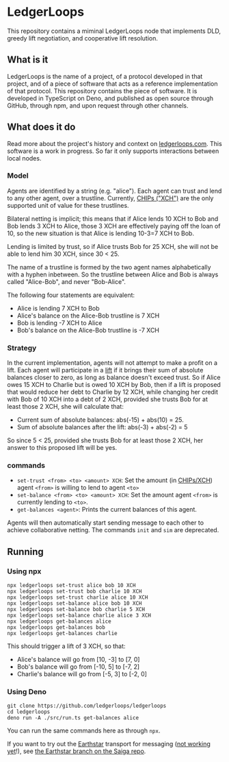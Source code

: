 # LedgerLoops

This repository contains a miminal LedgerLoops node that implements DLD, greedy lift negotiation, and cooperative lift resolution.

## What is it
LedgerLoops is the name of a project, of a protocol developed in that project, and of a piece of software that acts as a reference
implementation of that protocol. This repository contains the piece of software. It is developed in TypeScript on Deno, and published
as open source through GitHub, through npm, and upon request through other channels.

## What does it do
Read more about the project's history and context on [ledgerloops.com](https://ledgerloops.com/).
This software is a work in progress. So far it only supports interactions between local nodes.

### Model
Agents are identified by a string (e.g. "alice").
Each agent can trust and lend to any other agent, over a trustline.
Currently, [CHIPs ("XCH")](https://chipcentral.net/) are the only supported unit of value for these trustlines.

Bilateral netting is implicit; this means that if Alice lends 10 XCH to Bob and Bob lends 3 XCH to Alice,
those 3 XCH are effectively paying off the loan of 10, so the new situation is that Alice is lending 10-3=7 XCH to Bob.

Lending is limited by trust, so if Alice trusts Bob for 25 XCH, she will not be able to lend him 30 XCH, since 30 < 25.

The name of a trustline is formed by the two agent names alphabetically with a hyphen inbetween. So the trustline between
Alice and Bob is always called "Alice-Bob", and never "Bob-Alice".

The following four statements are equivalent:
* Alice is lending 7 XCH to Bob
* Alice's balance on the Alice-Bob trustline is 7 XCH
* Bob is lending -7 XCH to Alice
* Bob's balance on the Alice-Bob trustline is -7 XCH

### Strategy
In the current implementation, agents will not attempt to make a profit on a lift.
Each agent will participate in a
[lift](https://michielbdejong.com/blog/32.html) if it brings their sum of absolute balances closer to zero,
as long as balance doesn't exceed trust.
So if Alice owes 15 XCH to Charlie but is owed 10 XCH by Bob, then if a lift is proposed that would
reduce her debt to Charlie by 12 XCH, while changing her credit with Bob of 10 XCH into a debt of 2 XCH,
provided she trusts Bob for at least those 2 XCH, she will calculate that:
* Current sum of absolute balances: abs(-15) + abs(10) = 25.
* Sum of absolute balances after the lift: abs(-3) + abs(-2) = 5

So since 5 < 25, provided she trusts Bob for at least those 2 XCH, her answer to this proposed lift will be yes.

### commands
* `set-trust <from> <to> <amount> XCH`: Set the amount (in [CHIPs/XCH](https://chipcentral.net/)) agent `<from>` is willing to lend to agent `<to>`
* `set-balance <from> <to> <amount> XCH`: Set the amount agent `<from>` is currently lending to `<to>`.
* `get-balances <agent>`: Prints the current balances of this agent.

Agents will then automatically start sending message to each other to achieve collaborative netting.
The commands `init` and `sim` are deprecated.

## Running
### Using npx
```
npx ledgerloops set-trust alice bob 10 XCH
npx ledgerloops set-trust bob charlie 10 XCH
npx ledgerloops set-trust charlie alice 10 XCH
npx ledgerloops set-balance alice bob 10 XCH
npx ledgerloops set-balance bob charlie 5 XCH
npx ledgerloops set-balance charlie alice 3 XCH
npx ledgerloops get-balances alice
npx ledgerloops get-balances bob
npx ledgerloops get-balances charlie
```
This should trigger a lift of 3 XCH, so that:
* Alice's balance will go from [10, -3] to [7, 0]
* Bob's balance will go from [-10, 5] to [-7, 2]
* Charlie's balance will go from [-5, 3] to [-2, 0]


### Using Deno
```
git clone https://github.com/ledgerloops/ledgerloops
cd ledgerloops
deno run -A ./src/run.ts get-balances alice
```
You can run the same commands here as through `npx`.

If you want to try out the [Earthstar](https://earthstar-project.org/) transport for messaging ([not working yet](https://github.com/ledgerloops/saiga/issues/1)!),
see [the Earthstar branch on the Saiga repo](https://github.com/ledgerloops/saiga/tree/earthstar).
